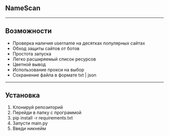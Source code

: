 ## NameScan

---

## Возможности

- Проверка наличия username на десятках популярных сайтах
- Обход защиты сайтов от ботов
- Простота запуска
- Легко расширяемый список ресурсов
- Цветной вывод
- Использование прокси на выбор
- Сохранение файла в формате txt | json

---
## Установка
1. Клонируй репозиторий
2. Перейди в папку с программой
3. pip install -r requirements.txt
4. Запусти main.py
5. Введи никнейм
